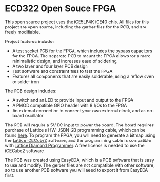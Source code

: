 # ECD322 Open Souce FPGA

This open source project uses the iCE5LP4K iCE40 chip. All files for this project are open source, including the gerber files for the PCB, and are freely modifiable.

Project features include:

- A test socket PCB for the FPGA, which includes the bypass capacitors for the FPGA. The separate PCB to mount the FPGA allows for a more minimalistic design, and increases ease of soldering.
- A two layer and four layer PCB design
- Test software and constraint files to test the FPGA
- Features all components that are easily solderable, using a reflow oven or solder iron

The PCB design includes: 
- A switch and an LED to provide input and output to the FPGA
- A PMOD compatible GPIO header with 8 I/Os to the FPGA
- An external connection to connect your own external clock, and an on-board oscillator

The PCB will require a 5V DC input to power the board. The board requires purchase of Lattice's HW-USBN-2B programming cable, which can be found [here](https://www.latticestore.com/searchresults/tabid/463/searchid/1/searchvalue/hw-usbn-2b/default.aspx). To program the FPGA, you will need to generate a bitmap using the [Lattice iCECube2](https://www.latticesemi.com/iCEcube2) software, and the programming cable is compatible with [Lattice Diamond Programmer](https://www.latticesemi.com/programmer). A free license is needed to use the iCECube2 software.

The PCB was created using EasyEDA, which is a PCB software that is easy to use and modify. The gerber files are not compatible with other software, so to use another PCB software you will need to export it from EasyEDA first. 
